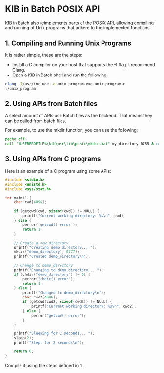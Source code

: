 # KIB in Batch POSIX API

KIB in Batch also reimplements parts of the POSIX API, allowing compiling and running of Unix programs that adhere to the implemented functions.

## 1. Compiling and Running Unix Programs

It is rather simple, these are the steps:

* Install a C compiler on your host that supports the -I flag. I recommend Clang.
* Open a KIB in Batch shell and run the following:

```bash
clang -I/usr/include -o unix_program.exe unix_program.c
./unix_program
```

## 2. Using APIs from Batch files

A select amount of APIs use Batch files as the backend. That means they can be called from batch files.

For example, to use the mkdir function, you can use the following:

```bat
@echo off
call "%USERPROFILE%\kib\usr\lib\posix\mkdir.bat" my_directory 0755 & rem Mode is ignored, only there for compatibility
```

## 3. Using APIs from C programs

Here is an example of a C program using some APIs:

```c
#include <stdio.h>
#include <unistd.h>
#include <sys/stat.h>

int main() {
    char cwd[4096];

    if (getcwd(cwd, sizeof(cwd)) != NULL) {
        printf("Current working directory: %s\n", cwd);
    } else {
        perror("getcwd() error");   
        return 1;
    }

    // Create a new directory
    printf("Creating demo_directory... ");
    mkdir("demo_directory", 0777);
    printf("Created demo_directory\n");

    // Change to demo_directory
    printf("Changing to demo_directory... ");
    if (chdir("demo_directory") != 0) {
        perror("chdir() error");
        return 1;
    } else {
        printf("Changed to demo_directory\n");
        char cwd2[4096];
        if (getcwd(cwd2, sizeof(cwd2)) != NULL) {
            printf("Current working directory: %s\n", cwd2);
        } else {
            perror("getcwd() error");
        }
    }

    printf("Sleeping for 2 seconds... ");
    sleep(2);
    printf("Slept for 2 seconds\n");

    return 0;
}
```

Compile it using the steps defined in 1.
